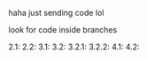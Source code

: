 haha just sending code lol

look for code inside branches

2.1: 
2.2:
3.1:
3.2:
3.2.1:
3.2.2:
4.1:
4.2:
